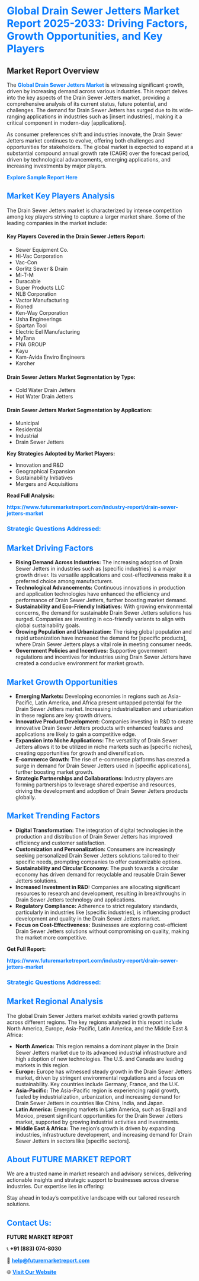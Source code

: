 <h1 style="color: #007BFF;">Global Drain Sewer Jetters Market Report 2025-2033: Driving Factors, Growth Opportunities, and Key Players</h1>

<section id="overview">
<h2>Market Report Overview</h2>
<p>The <a href="https://www.futuremarketreport.com/industry-report/drain-sewer-jetters-market" style="color: #007BFF; text-decoration: none;"><strong>Global Drain Sewer Jetters Market</strong></a> is witnessing significant growth, driven by increasing demand across various industries. This report delves into the key aspects of the Drain Sewer Jetters market, providing a comprehensive analysis of its current status, future potential, and challenges. The demand for Drain Sewer Jetters has surged due to its wide-ranging applications in industries such as [insert industries], making it a critical component in modern-day [applications].</p>
<p>As consumer preferences shift and industries innovate, the Drain Sewer Jetters market continues to evolve, offering both challenges and opportunities for stakeholders. The global market is expected to expand at a substantial compound annual growth rate (CAGR) over the forecast period, driven by technological advancements, emerging applications, and increasing investments by major players.</p>
</section>

<section id="overview">
<p><a href="https://www.futuremarketreport.com/request-sample/reportId=128796" style="color: #007BFF; text-decoration: none;"><strong>Explore Sample Report Here</strong></a></p>
</section>

<section id="key-players">
<h2 style="color: #007BFF;">Market Key Players Analysis</h2>
<p>The Drain Sewer Jetters market is characterized by intense competition among key players striving to capture a larger market share. Some of the leading companies in the market include:</p>
<h4>Key Players Covered in the Drain Sewer Jetters Report:</h4>
<ul><li>Sewer Equipment Co.</li><li>Hi-Vac Corporation</li><li>Vac-Con</li><li>Gorlitz Sewer &amp; Drain</li><li>Mi-T-M</li><li>Duracable</li><li>Super Products LLC</li><li>NLB Corporation</li><li>Vactor Manufacturing</li><li>Rioned</li><li>Ken-Way Corporation</li><li>Usha Engineerings</li><li>Spartan Tool</li><li>Electric Eel Manufacturing</li><li>MyTana</li><li>FNA GROUP</li><li>Kayu</li><li>Kam-Avida Enviro Engineers</li><li>Karcher</li></ul>
<h4>Drain Sewer Jetters Market Segmentation by Type:</h4>
<ul><li>Cold Water Drain Jetters</li><li>Hot Water Drain Jetters</li></ul>

<h4>Drain Sewer Jetters Market Segmentation by Application:</h4>
<ul><li>Municipal</li><li>Residential</li><li>Industrial</li><li>Drain Sewer Jetters</li></ul>
<p><strong>Key Strategies Adopted by Market Players:</strong></p>
<ul>
<li>Innovation and R&D</li>
<li>Geographical Expansion</li>
<li>Sustainability Initiatives</li>
<li>Mergers and Acquisitions</li>
</ul>
</section>

<section>
<p><strong>Read Full Analysis: </strong></p><a href="https://www.futuremarketreport.com/industry-report/drain-sewer-jetters-market" style="color: #007BFF; text-decoration: none;"><strong>https://www.futuremarketreport.com/industry-report/drain-sewer-jetters-market</strong></a>
<h3 style="color: #007BFF;">Strategic Questions Addressed:</h3>
</section>

<section id="driving-factors">
<h2 style="color: #007BFF;">Market Driving Factors</h2>
<ul>
<li><strong>Rising Demand Across Industries:</strong> The increasing adoption of Drain Sewer Jetters in industries such as [specific industries] is a major growth driver. Its versatile applications and cost-effectiveness make it a preferred choice among manufacturers.</li>
<li><strong>Technological Advancements:</strong> Continuous innovations in production and application technologies have enhanced the efficiency and performance of Drain Sewer Jetters, further boosting market demand.</li>
<li><strong>Sustainability and Eco-Friendly Initiatives:</strong> With growing environmental concerns, the demand for sustainable Drain Sewer Jetters solutions has surged. Companies are investing in eco-friendly variants to align with global sustainability goals.</li>
<li><strong>Growing Population and Urbanization:</strong> The rising global population and rapid urbanization have increased the demand for [specific products], where Drain Sewer Jetters plays a vital role in meeting consumer needs.</li>
<li><strong>Government Policies and Incentives:</strong> Supportive government regulations and incentives for industries using Drain Sewer Jetters have created a conducive environment for market growth.</li>
</ul>
</section>

<section id="growth-opportunities">
<h2 style="color: #007BFF;">Market Growth Opportunities</h2>
<ul>
<li><strong>Emerging Markets:</strong> Developing economies in regions such as Asia-Pacific, Latin America, and Africa present untapped potential for the Drain Sewer Jetters market. Increasing industrialization and urbanization in these regions are key growth drivers.</li>
<li><strong>Innovative Product Development:</strong> Companies investing in R&D to create innovative Drain Sewer Jetters products with enhanced features and applications are likely to gain a competitive edge.</li>
<li><strong>Expansion into Niche Applications:</strong> The versatility of Drain Sewer Jetters allows it to be utilized in niche markets such as [specific niches], creating opportunities for growth and diversification.</li>
<li><strong>E-commerce Growth:</strong> The rise of e-commerce platforms has created a surge in demand for Drain Sewer Jetters used in [specific applications], further boosting market growth.</li>
<li><strong>Strategic Partnerships and Collaborations:</strong> Industry players are forming partnerships to leverage shared expertise and resources, driving the development and adoption of Drain Sewer Jetters products globally.</li>
</ul>
</section>

<section id="trending-factors">
<h2 style="color: #007BFF;">Market Trending Factors</h2>
<ul>
<li><strong>Digital Transformation:</strong> The integration of digital technologies in the production and distribution of Drain Sewer Jetters has improved efficiency and customer satisfaction.</li>
<li><strong>Customization and Personalization:</strong> Consumers are increasingly seeking personalized Drain Sewer Jetters solutions tailored to their specific needs, prompting companies to offer customizable options.</li>
<li><strong>Sustainability and Circular Economy:</strong> The push towards a circular economy has driven demand for recyclable and reusable Drain Sewer Jetters solutions.</li>
<li><strong>Increased Investment in R&D:</strong> Companies are allocating significant resources to research and development, resulting in breakthroughs in Drain Sewer Jetters technology and applications.</li>
<li><strong>Regulatory Compliance:</strong> Adherence to strict regulatory standards, particularly in industries like [specific industries], is influencing product development and quality in the Drain Sewer Jetters market.</li>
<li><strong>Focus on Cost-Effectiveness:</strong> Businesses are exploring cost-efficient Drain Sewer Jetters solutions without compromising on quality, making the market more competitive.</li>
</ul>
</section>

<section>
<p><strong>Get Full Report: </strong></p><a href="https://www.futuremarketreport.com/industry-report/drain-sewer-jetters-market" style="color: #007BFF; text-decoration: none;"><strong>https://www.futuremarketreport.com/industry-report/drain-sewer-jetters-market</strong></a>
<h3 style="color: #007BFF;">Strategic Questions Addressed:</h3>
</section>


<section id="regional-analysis">
<h2 style="color: #007BFF;">Market Regional Analysis</h2>
<p>The global Drain Sewer Jetters market exhibits varied growth patterns across different regions. The key regions analyzed in this report include North America, Europe, Asia-Pacific, Latin America, and the Middle East & Africa:</p>
<ul>
<li><strong>North America:</strong> This region remains a dominant player in the Drain Sewer Jetters market due to its advanced industrial infrastructure and high adoption of new technologies. The U.S. and Canada are leading markets in this region.</li>
<li><strong>Europe:</strong> Europe has witnessed steady growth in the Drain Sewer Jetters market, driven by stringent environmental regulations and a focus on sustainability. Key countries include Germany, France, and the U.K.</li>
<li><strong>Asia-Pacific:</strong> The Asia-Pacific region is experiencing rapid growth, fueled by industrialization, urbanization, and increasing demand for Drain Sewer Jetters in countries like China, India, and Japan.</li>
<li><strong>Latin America:</strong> Emerging markets in Latin America, such as Brazil and Mexico, present significant opportunities for the Drain Sewer Jetters market, supported by growing industrial activities and investments.</li>
<li><strong>Middle East & Africa:</strong> The region’s growth is driven by expanding industries, infrastructure development, and increasing demand for Drain Sewer Jetters in sectors like [specific sectors].</li>
</ul>
</section>

<footer>
<h2 style="color: #007BFF;">About FUTURE MARKET REPORT</h2>
<p>We are a trusted name in market research and advisory services, delivering actionable insights and strategic support to businesses across diverse industries. Our expertise lies in offering:</p>

<p>Stay ahead in today’s competitive landscape with our tailored research solutions.</p>

<h2 style="color: #007BFF;">Contact Us:</h2>
<p><strong>FUTURE MARKET REPORT</strong></p>
<p>📞 <strong>+91 (883) 074-8030</strong></p>
<p>📧 <strong><a href="mailto:help@futuremarketreport.com" style="color: #007BFF;">help@futuremarketreport.com</a></strong></p>
<p>🌐 <strong><a href="https://www.futuremarketreport.com/" style="color: #007BFF;">Visit Our Website</a></strong></p>
</footer>